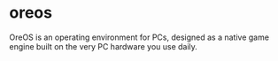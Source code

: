 # oreos
OreOS is an operating environment for PCs, designed as a native game engine built on the very PC hardware you use daily.
